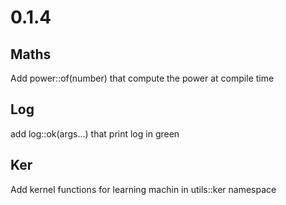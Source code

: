 0.1.4
=====

Maths
----

Add power<N>::of(number) that compute the power at compile time

Log
---

add log::ok(args...) that print log in green

Ker
---

Add kernel functions for learning machin in utils::ker namespace
